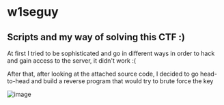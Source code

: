 # w1seguy
Scripts and my way of solving this CTF :) 
--------------------------------------------

At first I tried to be sophisticated and go in different ways in order to hack and gain access to the server, it didn't work :(

After that, after looking at the attached source code, I decided to go head-to-head and build a reverse program that would try to brute force the key

![image](https://github.com/C4PIT4L/w1seguy/assets/139890041/cb17c1c7-f59a-4034-91e1-ab0ec7aac206)
